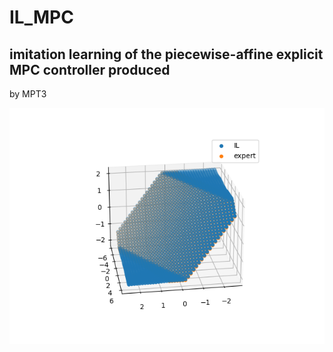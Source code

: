 # IL_MPC

## imitation learning of the piecewise-affine explicit MPC controller produced
by MPT3

![alt text](https://github.com/AaronHavens/IL_MPC/blob/main/mpc_imitate.png?raw=true)
